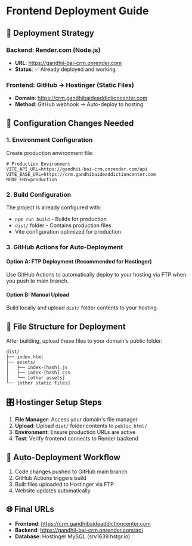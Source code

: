 # Frontend Deployment Guide

## 🎯 Deployment Strategy

### Backend: Render.com (Node.js)
- **URL**: https://gandhii-bai-crm.onrender.com
- **Status**: ✅ Already deployed and working

### Frontend: GitHub → Hostinger (Static Files)
- **Domain**: https://crm.gandhibaideaddictioncenter.com
- **Method**: GitHub webhook → Auto-deploy to hosting

## 🔧 Configuration Changes Needed

### 1. Environment Configuration
Create production environment file:
```env
# Production Environment
VITE_API_URL=https://gandhii-bai-crm.onrender.com/api
VITE_BASE_URL=https://crm.gandhibaideaddictioncenter.com
NODE_ENV=production
```

### 2. Build Configuration
The project is already configured with:
- `npm run build` - Builds for production
- `dist/` folder - Contains production files
- Vite configuration optimized for production

### 3. GitHub Actions for Auto-Deployment

#### Option A: FTP Deployment (Recommended for Hostinger)
Use GitHub Actions to automatically deploy to your hosting via FTP when you push to main branch.

#### Option B: Manual Upload
Build locally and upload `dist/` folder contents to your hosting.

## 📁 File Structure for Deployment

After building, upload these files to your domain's public folder:
```
dist/
├── index.html
├── assets/
│   ├── index-[hash].js
│   ├── index-[hash].css
│   └── [other assets]
└── [other static files]
```

## 🎛️ Hostinger Setup Steps

1. **File Manager**: Access your domain's file manager
2. **Upload**: Upload `dist/` folder contents to `public_html/`
3. **Environment**: Ensure production URLs are active
4. **Test**: Verify frontend connects to Render backend

## 🔄 Auto-Deployment Workflow

1. Code changes pushed to GitHub main branch
2. GitHub Actions triggers build
3. Built files uploaded to Hostinger via FTP
4. Website updates automatically

## 🌐 Final URLs
- **Frontend**: https://crm.gandhibaideaddictioncenter.com
- **Backend**: https://gandhii-bai-crm.onrender.com/api
- **Database**: Hostinger MySQL (srv1639.hstgr.io)
